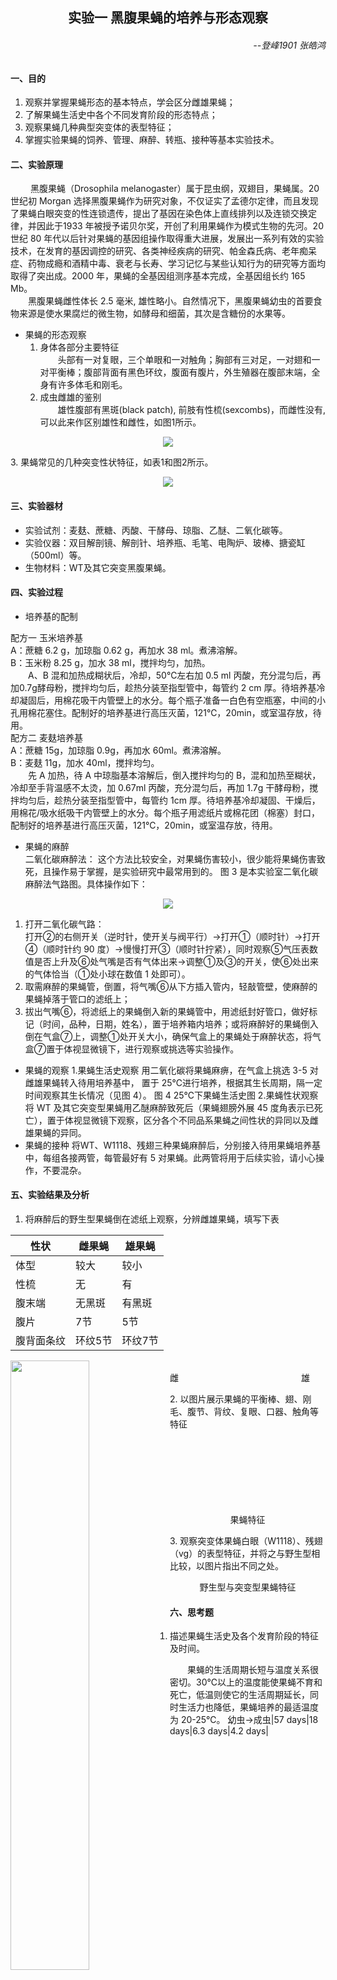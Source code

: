 ## <center> 实验一 黑腹果蝇的培养与形态观察

###### <p align="Right">--登峰1901 张皓鸿
#### 一、目的
1. 观察并掌握果蝇形态的基本特点，学会区分雌雄果蝇；
2. 了解果蝇生活史中各个不同发育阶段的形态特点；
2. 观察果蝇几种典型突变体的表型特征；
2. 掌握实验果蝇的饲养、管理、麻醉、转瓶、接种等基本实验技术。
#### 二、实验原理

&emsp;&emsp; 黑腹果蝇（Drosophila melanogaster）属于昆虫纲，双翅目，果蝇属。20 世纪初 Morgan 选择黑腹果蝇作为研究对象，不仅证实了孟德尔定律，而且发现了果蝇白眼突变的性连锁遗传，提出了基因在染色体上直线排列以及连锁交换定律，并因此于1933 年被授予诺贝尔奖，开创了利用果蝇作为模式生物的先河。20 世纪 80 年代以后针对果蝇的基因组操作取得重大进展，发展出一系列有效的实验技术，在发育的基因调控的研究、各类神经疾病的研究、帕金森氏病、老年痴呆症、药物成瘾和酒精中毒、衰老与长寿、学习记忆与某些认知行为的研究等方面均取得了突出成。2000 年，果蝇的全基因组测序基本完成，全基因组长约 165 Mb。<br>&emsp;&emsp;黑腹果蝇雌性体长 2.5 毫米, 雄性略小。自然情况下，黑腹果蝇幼虫的首要食物来源是使水果腐烂的微生物，如酵母和细菌，其次是含糖份的水果等。
* 果蝇的形态观察
    1. 身体各部分主要特征<br>
&emsp;&emsp;头部有一对复眼，三个单眼和一对触角；胸部有三对足，一对翅和一对平衡棒；腹部背面有黑色环纹，腹面有腹片，外生殖器在腹部末端，全身有许多体毛和刚毛。
    2. 成虫雌雄的鉴别<br>
&emsp;&emsp;雄性腹部有黑斑(black patch), 前肢有性梳(sexcombs)，而雌性没有,可以此来作区别雄性和雌性，如图1所示。
<div align=center>

![](图1.jpg)
</div>
    3. 果蝇常见的几种突变性状特征，如表1和图2所示。

<div align=center>

![](图2.jpg)
</div>

#### 三、实验器材
* 实验试剂：麦麸、蔗糖、丙酸、干酵母、琼脂、乙醚、二氧化碳等。
* 实验仪器：双目解剖镜、解剖针、培养瓶、毛笔、电陶炉、玻棒、搪瓷缸（500ml）等。
* 生物材料：WT及其它突变黑腹果蝇。

#### 四、实验过程

* 培养基的配制

配方一 玉米培养基<br>
A：蔗糖 6.2 g，加琼脂 0.62 g，再加水 38 ml。煮沸溶解。<br>
B：玉米粉 8.25 g，加水 38 ml，搅拌均匀，加热。<br>
&emsp;&emsp;A、B 混和加热成糊状后，冷却，50℃左右加 0.5 ml 丙酸，充分混匀后，再加0.7g酵母粉，搅拌均匀后，趁热分装至指型管中，每管约 2 cm 厚。待培养基冷却凝固后，用棉花吸干内管壁上的水分。每个瓶子准备一白色有空瓶塞，中间的小孔用棉花塞住。配制好的培养基进行高压灭菌，121℃，20min，或室温存放，待用。<br>
配方二 麦麸培养基<br>
A：蔗糖 15g，加琼脂 0.9g，再加水 60ml。煮沸溶解。<br>
B：麦麸 11g，加水 40ml，搅拌均匀。<br>
&emsp;&emsp;先 A 加热，待 A 中琼脂基本溶解后，倒入搅拌均匀的 B，混和加热至糊状，冷却至手背温感不太烫，加 0.67ml 丙酸，充分混匀后，再加 1.7g 干酵母粉，搅拌均匀后，趁热分装至指型管中，每管约 1cm 厚。待培养基冷却凝固、干燥后，用棉花/吸水纸吸干内管壁上的水分。每个瓶子用滤纸片或棉花团（棉塞）封口，配制好的培养基进行高压灭菌，121℃，20min，或室温存放，待用。
* 果蝇的麻醉<br>
二氧化碳麻醉法：
这个方法比较安全，对果蝇伤害较小，很少能将果蝇伤害致死，且操作易于掌握，是实验研究中最常用到的。
图 3 是本实验室二氧化碳麻醉法气路图。具体操作如下：
<div align=center>

![](图3.jpg)
</div>

  1. 打开二氧化碳气路：<br>打开②的右侧开关（逆时针，使开关与阀平行）→打开①（顺时针）→打开④（顺时针约 90 度）→慢慢打开③（顺时针拧紧），同时观察⑤气压表数值是否上升及⑥处气嘴是否有气体出来→调整①及③的开关，使⑥处出来的气体恰当（①处小球在数值 1 处即可）。
  2. 取需麻醉的果蝇管，倒置，将气嘴⑥从下方插入管内，轻敲管壁，使麻醉的果蝇掉落于管口的滤纸上；
  3. 拔出气嘴⑥，将滤纸上的果蝇倒入新的果蝇管中，用滤纸封好管口，做好标记（时间，品种，日期，姓名），置于培养箱内培养；或将麻醉好的果蝇倒入倒在气盒⑦上，调整①处开关大小，确保气盒上的果蝇处于麻醉状态，将气盒⑦置于体视显微镜下，进行观察或挑选等实验操作。
* 果蝇的观察
1.果蝇生活史观察
用二氧化碳将果蝇麻痹，在气盒上挑选 3-5 对雌雄果蝇转入待用培养基中，
置于 25℃进行培养，根据其生长周期，隔一定时间观察其生长情况（见图 4）。
 图 4 25℃下果蝇生活史图
2.果蝇性状观察
将 WT 及其它突变型果蝇用乙醚麻醉致死后（果蝇翅膀外展 45 度角表示已死亡），置于体视显微镜下观察，区分各个不同品系果蝇之间性状的异同以及雌雄果蝇的异同。
* 果蝇的接种
将WT、W1118、残翅三种果蝇麻醉后，分别接入待用果蝇培养基中，每组各接两管，每管最好有 5 对果蝇。此两管将用于后续实验，请小心操作，不要混杂。
#### 五、实验结果及分析
1. 将麻醉后的野生型果蝇倒在滤纸上观察，分辨雌雄果蝇，填写下表
<div align=center>

|性状|雌果蝇|雄果蝇|
|---|-----|-----|
|体型|较大|较小|
|性梳|无|有|
|腹末端|无黑斑|有黑斑|
|腹片|7节|5节|
|腹背面条纹|环纹5节|环纹7节|
</div>
<img src="雌.jpg" width="50%" align="Left"><img src="雄.jpg" width="50%" align="Left">
<p align="Left">&emsp;&emsp;&emsp;&emsp;&emsp;&emsp;&emsp;&emsp;雌&emsp;&emsp;&emsp;&emsp;&emsp;&emsp;&emsp;&emsp;&emsp;&emsp;&emsp;&emsp;&emsp;&emsp;雄</p>
2. 以图片展示果蝇的平衡棒、翅、刚毛、腹节、背纹、复眼、口器、触角等特征<br><br><br><br><br><br><br><br>
<div align=center>

<img src="观察1.jpg" width="50%" align=Left><img src="观察2.jpg" width="50%" align=Right>果蝇特征
</div>
3. 观察突变体果蝇白眼（W1118）、残翅（vg）的表型特征，并将之与野生型相比较，以图片指出不同之处。
<div align=center>

<img src="白眼.jpg" width="33%" align=Left><img src="野生型.jpg" width="33%" align=Left><img src="残翅.jpg" width="33%" align=Right>
</div>

<center> 野生型与突变型果蝇特征 </center>

#### 六、思考题
1. 描述果蝇生活史及各个发育阶段的特征及时间。

&emsp;&emsp;果蝇的生活周期长短与温度关系很密切。30℃以上的温度能使果蝇不育和死亡，低温则使它的生活周期延长，同时生活力也降低，果蝇培养的最适温度为 20-25℃。
幼虫->成虫|57 days|18 days|6.3 days|4.2 days|
<div align=center>

|   |10°C|15°C|20°C|25°C|
|---|---|---|---|---|
卵->幼虫|---|---|8 days|5 days|
幼虫->成虫|57 days|18 days|6.3 days|4.2 days|
</div>
从表 2 中可以看出，25℃时，从卵到成虫约 10 天；在 25℃时成虫约活 15天。<br>
&emsp;&emsp;卵：羽化后的雌蝇一般在 12 小时后开始交配，两天后才能产卵。卵长 0.5mm，为椭圆形，腹面稍扁平，在背面的前断伸出一对触丝，它能使卵附着在食物(或瓶壁)上，不致深陷到食物中去。<br>
&emsp;&emsp;幼虫：从卵孵化出来后，经过两次蜕皮，发育成三龄幼虫，此时体长可达 4-5mm。肉眼可见其前端稍尖部分为头部，上有一黑色斑点即为口器。口器后面有一对透明的唾液腺，透过体壁可见到一对生殖腺位于躯体后半部上方的两侧，精巢较大，外观上是一明显的黑点，而卵巢则较小，可以此作为鉴别。幼虫活动力强而贪食，它们在培养基上爬行时，留下很多条沟，沟多而且宽时，表明幼虫生长良好。<br>
&emsp;&emsp;蛹：幼虫生活 7-8 天准备化蛹，化蛹前从培养基上爬出，附着在瓶壁上，逐渐形成一梭形的蛹.在蛹前部有两个呼吸孔，后部有尾芽，起初蛹壳颜色淡黄而柔软，以后逐渐硬化，变为深褐色，表明即将羽化了。<br>
&emsp;&emsp;成虫：幼虫在蛹壳内完成成虫体型和器官的分化，最后从蛹壳前端爬出。刚从蛹壳里羽化出来的果蝇虫体比较长，翅膀尚未展开，体表尚未完全几丁质化，故呈半透明的乳白色。透过腹部体壁，可以看到黑色的消化系统。不久，变为短粗圆形，双翅展开。体色加深。如野生型初为浅灰色，然后呈灰褐色。

2. 请举一例说明果蝇作为模式生物在生物学研究领域的应用。

&emsp;&emsp;20世纪70年代克里斯汀·纽斯林-沃尔哈德（Christiane Nüsslein-Volhard）开始研究果蝇的发育基因。她从中得知，卵细胞中的四个基因决定了或是监控了受精卵的发育。1980年她发表了论文“影响黑腹果蝇体节数目和极性的变异”，她也因此获得了1995年的诺贝尔医学奖。

